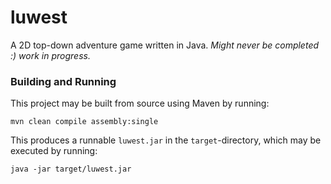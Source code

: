 # luwest
A 2D top-down adventure game written in Java.
*Might never be completed :) work in progress.*

### Building and Running
This project may be built from source using Maven by running:
```
mvn clean compile assembly:single
```
This produces a runnable `luwest.jar` in the `target`-directory, which may be executed by running:
```
java -jar target/luwest.jar
``` 